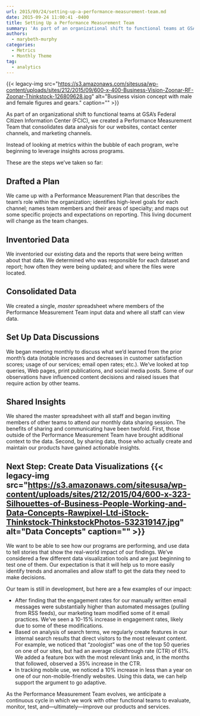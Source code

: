 ```yaml
---
url: 2015/09/24/setting-up-a-performance-measurement-team.md
date: 2015-09-24 11:00:41 -0400
title: Setting Up a Performance Measurement Team
summary: 'As part of an organizational shift to functional teams at GSA&rsquo;s Federal Citizen Information Center (FCIC), we created a Performance Measurement Team that consolidates data analysis for our websites, contact center channels, and marketing channels. Instead of looking at metrics within the bubble of each program, we&rsquo;re beginning to leverage insights across programs. These are'
authors:
  - marybeth-murphy
categories:
  - Metrics
  - Monthly Theme
tag:
  - analytics
---
```


{{< legacy-img src="https://s3.amazonaws.com/sitesusa/wp-content/uploads/sites/212/2015/09/600-x-400-Business-Vision-Zoonar-RF-Zoonar-Thinkstock-126809628.jpg" alt="Business vision concept with male and female figures and gears." caption="" >}} 

As part of an organizational shift to functional teams at GSA’s Federal Citizen Information Center (FCIC), we created a Performance Measurement Team that consolidates data analysis for our websites, contact center channels, and marketing channels.

Instead of looking at metrics within the bubble of each program, we’re beginning to leverage insights across programs.

These are the steps we’ve taken so far:

## Drafted a Plan

We came up with a Performance Measurement Plan that describes the team’s role within the organization; identifies high-level goals for each channel; names team members and their areas of specialty; and maps out some specific projects and expectations on reporting. This living document will change as the team changes.

## Inventoried Data

We inventoried our existing data and the reports that were being written about that data. We determined who was responsible for each dataset and report; how often they were being updated; and where the files were located.

## Consolidated Data

We created a single, _master_ spreadsheet where members of the Performance Measurement Team input data and where all staff can view data.

## Set Up Data Discussions

We began meeting monthly to discuss what we’d learned from the prior month’s data (notable increases and decreases in customer satisfaction scores; usage of our services; email open rates; etc.). We’ve looked at top queries, Web pages, print publications, and social media posts. Some of our observations have influenced content decisions and raised issues that require action by other teams.

## Shared Insights

We shared the master spreadsheet with all staff and began inviting members of other teams to attend our monthly data sharing session. The benefits of sharing and communicating have been twofold. First, those outside of the Performance Measurement Team have brought additional context to the data. Second, by sharing data, those who actually create and maintain our products have gained actionable insights.

## Next Step: Create Data Visualizations {{< legacy-img src="https://s3.amazonaws.com/sitesusa/wp-content/uploads/sites/212/2015/04/600-x-323-Silhouettes-of-Business-People-Working-and-Data-Concepts-Rawpixel-Ltd-iStock-Thinkstock-ThinkstockPhotos-532319147.jpg" alt="Data Concepts" caption="" >}} 

We want to be able to see how our programs are performing, and use data to tell stories that show the real-world impact of our findings. We’ve considered a few different data visualization tools and are just beginning to test one of them. Our expectation is that it will help us to more easily identify trends and anomalies and allow staff to get the data they need to make decisions.

Our team is still in development, but here are a few examples of our impact:

  * After finding that the engagement rates for our manually written email messages were substantially higher than automated messages (pulling from RSS feeds), our marketing team modified some of it email practices. We’ve seen a 10-15% increase in engagement rates, likely due to some of these modifications.
  * Based on analysis of search terms, we regularly create features in our internal search results that direct visitors to the most relevant content. For example, we noticed that “zoologist” was one of the top 50 queries on one of our sites, but had an average clickthrough rate (CTR) of 61%. We added a feature box with the most relevant links and, in the months that followed, observed a 35% increase in the CTR.
  * In tracking mobile use, we noticed a 10% increase in less than a year on one of our non-mobile-friendly websites. Using this data, we can help support the argument to go adaptive.

As the Performance Measurement Team evolves, we anticipate a continuous cycle in which we work with other functional teams to evaluate, monitor, test, and—ultimately—improve our products and services.